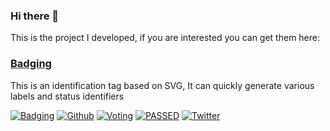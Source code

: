 ### Hi there 👋

This is the project I developed, if you are interested you can get them here:

### [Badging](https://badging.vercel.app)

This is an identification tag based on SVG, It can quickly generate various labels and status identifiers

[![Badging](https://badging.vercel.app/static/tag/555/V1.0/84bf96/Beta/F82?icon=tag)](?#)
[![Github](https://badging.vercel.app/static/Github/03a9f4?logo=github)](?#)
[![Voting](https://badging.vercel.app/static/80%25/0b0/Voting/555/20%25/F15?stroke=555)](?#)
[![PASSED](https://badging.vercel.app/static/PASSED/4c1)](?#)
[![Twitter](https://badging.vercel.app/static/Yakeing/555?opacity=1&icon=twitter&iconcolor=3bc8f4)](?#)
